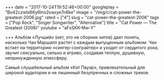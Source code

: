 +++
date = "2017-10-24T19:52:46+00:00"
googleplay = "Bo42czwbi66y6lno2oaxye7n6ke"
image = "/img/c/cat-power-the-greatest-2006.jpg"
rated = ["4"]
slug = "cat-power-the-greatest-2006"
tags = ["Pop Rock", "Singer Songwriter", "Alternative"]
title = "Cat Power — The Greatest (2006)"
youtube = "aFxSKK-Mw-Y"

+++
Альбом &laquo;Лучший&raquo; (нет, это не&nbsp;сборник хитов) дает понять, насколько Чан Маршалл растет с&nbsp;каждым выпущенным альбомом. Чан встает на&nbsp;территорию &laquo;сингер-сонграйтер&raquo; и&nbsp;уходит от&nbsp;сердитого рока, звучит сексуально, сильно и&nbsp;игриво, создавая теплую, душевную, непринужденную атмосферу.

Самый слушабельный альбом &laquo;Кэт Пауэр&raquo;, привлекательный для широкой аудитории и&nbsp;не&nbsp;лишенный безупречных и&nbsp;сложных треков.